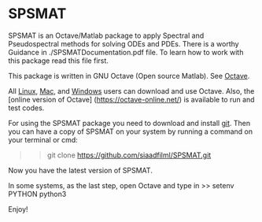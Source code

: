 # SPSMAT
SPSMAT is an Octave/Matlab package to apply Spectral and Pseudospectral methods for solving ODEs and PDEs.
There is a worthy Guidance in ./SPSMATDocumentation.pdf file. To learn how to work with this package read this file first. 


This package is written in GNU Octave (Open source Matlab). See [Octave](https://www.gnu.org/software/octave/).

All [Linux](https://wiki.octave.org/Octave_for_GNU/Linux), [Mac](https://wiki.octave.org/Octave_for_macOS), and [Windows](https://wiki.octave.org/Octave_for_Microsoft_Windows) users can download and use Octave. Also, the [online version of Octave] (https://octave-online.net/) is available to run and test codes.

For using the SPSMAT package you need to download and install [git](https://gist.github.com/derhuerst/1b15ff4652a867391f03).
Then you can have a copy of SPSMAT on your system by running a command on your terminal or cmd:
>> git clone  https://github.com/siaadfilml/SPSMAT.git

Now you have the latest version of SPSMAT. 

In some systems, as the last step, open Octave and type in >> setenv PYTHON python3

Enjoy!
